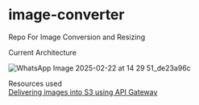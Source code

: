 # image-converter
Repo For Image Conversion and Resizing <br>

Current Architecture

![WhatsApp Image 2025-02-22 at 14 29 51_de23a96c](https://github.com/user-attachments/assets/898d4dfd-8f6d-4a6d-bcd6-09e65818480f)

Resources used <br>
<a href="https://dev.to/dilanka-rathnasiri/delivering-images-in-aws-s3-bucket-through-aws-api-gateway-49e"> Delivering images into S3 using API Gateway </a>
